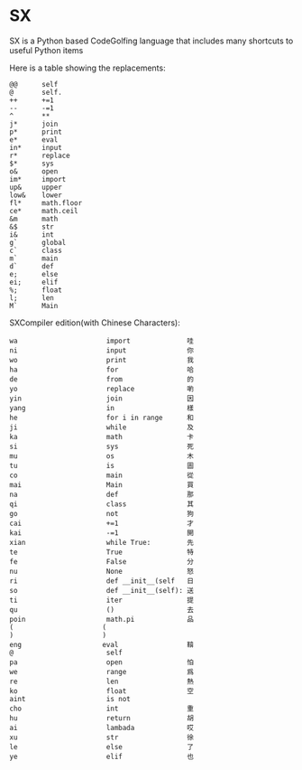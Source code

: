 # SX
SX is a Python based CodeGolfing language that includes many shortcuts to useful Python items

Here is a table showing the replacements:

    @@      self
    @       self.
    ++      +=1
    --      -=1
    ^       **
    j*      join
    p*      print
    e*      eval
    in*     input
    r*      replace
    $*      sys
    o&      open
    im*     import
    up&     upper
    low&    lower
    fl*     math.floor
    ce*     math.ceil
    &m      math
    &$      str
    i&      int
    g`      global
    c`      class
    m`      main
    d`      def
    e;      else
    ei;     elif
    %;      float
    l;      len
    M`      Main

SXCompiler edition(with Chinese Characters):

	wa                      import				哇
	ni                      input				你
	wo                      print				我
	ha                      for				   	哈
	de                      from				的
	yo                      replace				喲
	yin                     join				因
	yang                    in					樣
	he                      for i in range		和
	ji                      while				及
	ka                      math				卡
	si                      sys					死
	mu                      os					木
	tu                      is					圖
	co                      main				從
	mai                     Main				買
	na                      def					那
	qi                      class				其
	go                      not					狗
	cai                     +=1					才
	kai                     -=1					開
	xian                    while True:			先
	te                      True				特
	fe                      False				分
	nu                      None				怒
	ri                      def __init__(self	日
	so                      def __init__(self):	送
	ti                      iter				提
	qu                      ()					去
	poin                    math.pi				品
	(                      (
	)                      )
	eng                    eval					鞥				
	@                       self
	pa                      open				怕
	we                      range				爲
	re                      len					熱
	ko                      float				空
	aint                    is not
	cho                     int					重
	hu                      return				胡
	ai                      lambada				哎
	xu                      str					徐
	le                      else				了
	ye                      elif				也
